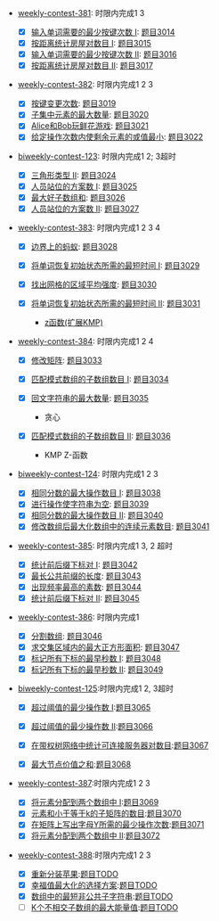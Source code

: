 - [weekly-contest-381](https://leetcode.cn/contest/weekly-contest-381/): 时限内完成1 3

    - [x] [输入单词需要的最少按键次数 I](https://leetcode.cn/contest/weekly-contest-381/problems/minimum-number-of-pushes-to-type-word-i/): [题目3014](../problem/Easy.md)
    - [x] [按距离统计房屋对数目 I](https://leetcode.cn/contest/weekly-contest-381/problems/count-the-number-of-houses-at-a-certain-distance-i/): [题目3015](../problem/Medium.md)
    - [x] [输入单词需要的最少按键次数 II](https://leetcode.cn/contest/weekly-contest-381/problems/minimum-number-of-pushes-to-type-word-ii/): [题目3016](../problem/Medium.md)
    - [x] [按距离统计房屋对数目 II](https://leetcode.cn/contest/weekly-contest-381/problems/count-the-number-of-houses-at-a-certain-distance-ii/): [题目3017](../problem/Hard.md)

- [weekly-contest-382](https://leetcode.cn/contest/weekly-contest-382/): 时限内完成1 2 3

    - [x] [按键变更次数](https://leetcode.cn/problems/number-of-changing-keys/): [题目3019](../problem/Easy.md)
    - [x] [子集中元素的最大数量](https://leetcode.cn/problems/find-the-maximum-number-of-elements-in-subset/): [题目3020](../problem/Medium.md)
    - [x] [Alice和Bob玩鲜花游戏](https://leetcode.cn/problems/alice-and-bob-playing-flower-game/): [题目3021](../problem/Medium.md)
    - [x] [给定操作次数内使剩余元素的或值最小](https://leetcode.cn/problems/minimize-or-of-remaining-elements-using-operations/): [题目3022](../problem/Hard.md)

- [biweekly-contest-123](https://leetcode.cn/contest/biweekly-contest-123/): 时限内完成1 2; 3超时

    - [x] [三角形类型 II](https://leetcode.cn/problems/type-of-triangle-ii/): [题目3024](../problem/Easy.md)
    - [x] [人员站位的方案数 I](https://leetcode.cn/problems/find-the-number-of-ways-to-place-people-i/): [题目3025](../problem/Medium.md)
    - [x] [最大好子数组和](https://leetcode.cn/problems/maximum-good-subarray-sum/): [题目3026](../problem/Medium.md)
    - [x] [人员站位的方案数 II](https://leetcode.cn/problems/find-the-number-of-ways-to-place-people-ii/): [题目3027](../problem/Hard.md)

- [weekly-contest-383](https://leetcode.cn/contest/weekly-contest-383/): 时限内完成1 2 3 4

    - [x] [边界上的蚂蚁](https://leetcode.cn/problems/ant-on-the-boundary/): [题目3028](../problem/Easy.md)
    - [x] [将单词恢复初始状态所需的最短时间 I](https://leetcode.cn/problems/minimum-time-to-revert-word-to-initial-state-i/): [题目3029](../problem/Medium.md)
    - [x] [找出网格的区域平均强度](https://leetcode.cn/problems/find-the-grid-of-region-average/): [题目3030](../problem/Medium.md)
    - [x] [将单词恢复初始状态所需的最短时间 II](https://leetcode.cn/problems/minimum-time-to-revert-word-to-initial-state-ii/): [题目3031](../problem/Hard.md)

        - [z函数(扩展KMP)](https://personal.utdallas.edu/~besp/demo/John2010/z-algorithm.htm)

- [weekly-contest-384](https://leetcode.cn/contest/weekly-contest-384/): 时限内完成1 2 4

    - [x] [修改矩阵](https://leetcode.cn/problems/modify-the-matrix/description/): [题目3033](../problem/Easy.md)
    - [x] [匹配模式数组的子数组数目 I](https://leetcode.cn/problems/number-of-subarrays-that-match-a-pattern-i/): [题目3034](../problem/Medium.md)
    - [x] [回文字符串的最大数量](https://leetcode.cn/problems/maximum-palindromes-after-operations/): [题目3035](../problem/Medium.md)

        - 贪心

    - [x] [匹配模式数组的子数组数目 II](https://leetcode.cn/problems/number-of-subarrays-that-match-a-pattern-ii/): [题目3036](../problem/Hard.md)

        - KMP Z-函数

- [biweekly-contest-124](https://leetcode.cn/contest/biweekly-contest-124/): 时限内完成1 2 3

    - [x] [相同分数的最大操作数目 I](https://leetcode.cn/problems/maximum-number-of-operations-with-the-same-score-i/): [题目3038](../problem/Easy.md)
    - [x] [进行操作使字符串为空](https://leetcode.cn/problems/apply-operations-to-make-string-empty/): [题目3039](../problem/Medium.md)
    - [x] [相同分数的最大操作数目 II](https://leetcode.cn/problems/maximum-number-of-operations-with-the-same-score-ii/): [题目3040](../problem/Medium.md)
    - [x] [修改数组后最大化数组中的连续元素数目](https://leetcode.cn/problems/maximize-consecutive-elements-in-an-array-after-modification/): [题目3041](../problem/Hard.md)

- [weekly-contest-385](https://leetcode.cn/contest/weekly-contest-385/): 时限内完成1 3, 2 超时

    - [x] [统计前后缀下标对 I](https://leetcode.cn/problems/count-prefix-and-suffix-pairs-i/): [题目3042](../problem/Easy.md)
    - [x] [最长公共前缀的长度](https://leetcode.cn/problems/find-the-length-of-the-longest-common-prefix/): [题目3043](../problem/Medium.md)
    - [x] [出现频率最高的素数](https://leetcode.cn/problems/most-frequent-prime/): [题目3044](../problem/Medium.md)
    - [x] [统计前后缀下标对 II](https://leetcode.cn/problems/count-prefix-and-suffix-pairs-ii/): [题目3045](../problem/Hard.md)

- [weekly-contest-386](https://leetcode.cn/contest/weekly-contest-386/): 时限内完成1

    - [x] [分割数组](https://leetcode.cn/problems/split-the-array/): [题目3046](../problem/Easy.md)
    - [x] [求交集区域内的最大正方形面积](https://leetcode.cn/problems/find-the-largest-area-of-square-inside-two-rectangles/): [题目3047](../problem/Medium.md)
    - [x] [标记所有下标的最早秒数 I](https://leetcode.cn/problems/earliest-second-to-mark-indices-i/): [题目3048](../problem/Medium.md)
    - [x] [标记所有下标的最早秒数 II](https://leetcode.cn/problems/earliest-second-to-mark-indices-ii/): [题目3049](../problem/Hard.md)

- [biweekly-contest-125](https://leetcode.cn/contest/biweekly-contest-125/):时限内完成1 2, 3超时

    - [x] [超过阈值的最少操作数 I](https://leetcode.cn/problems/minimum-operations-to-exceed-threshold-value-i/):[题目3065](../problem/Easy.md)
    - [x] [超过阈值的最少操作数 II](https://leetcode.cn/problems/minimum-operations-to-exceed-threshold-value-ii/):[题目3066](../problem/Medium.md)
    - [x] [在带权树网络中统计可连接服务器对数目](https://leetcode.cn/problems/count-pairs-of-connectable-servers-in-a-weighted-tree-network/):[题目3067](../problem/Medium.md)
    - [x] [最大节点价值之和](https://leetcode.cn/problems/find-the-maximum-sum-of-node-values/):[题目3068](../problem/Hard.md)


- [weekly-contest-387](https://leetcode.cn/contestweekly-contest-387/):时限内完成1 2 3

    - [x] [将元素分配到两个数组中 I](https://leetcode.cn/problems/distribute-elements-into-two-arrays-i/):[题目3069](../problem/Easy.md)
    - [x] [元素和小于等于k的子矩阵的数目](https://leetcode.cn/problems/count-submatrices-with-top-left-element-and-sum-less-than-k/):[题目3070](../problem/Medium.md)
    - [x] [在矩阵上写出字母Y所需的最少操作次数](https://leetcode.cn/problems/minimum-operations-to-write-the-letter-y-on-a-grid/):[题目3071](../problem/Medium.md)
    - [x] [将元素分配到两个数组中 II](https://leetcode.cn/problems/distribute-elements-into-two-arrays-ii/):[题目3072](../problem/Hard.md)

- [weekly-contest-388](https://leetcode.cn/contestweekly-contest-388/):时限内完成1 2 3

    - [x] [重新分装苹果](https://leetcode.cn/problems/apple-redistribution-into-boxes/):[题目TODO](../problem/Easy.md)
    - [x] [幸福值最大化的选择方案](https://leetcode.cn/problems/maximize-happiness-of-selected-children/):[题目TODO](../problem/Medium.md)
    - [x] [数组中的最短非公共子字符串](https://leetcode.cn/problems/shortest-uncommon-substring-in-an-array/):[题目TODO](../problem/Medium.md)
    - [ ] [K个不相交子数组的最大能量值](https://leetcode.cn/problems/maximum-strength-of-k-disjoint-subarrays/):[题目TODO](../problem/Hard.md)